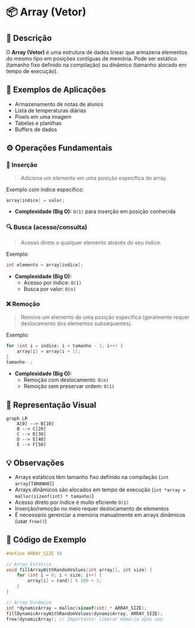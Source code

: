 # 📦 Array (Vetor)

## 📝 Descrição

O **Array (Vetor)** é uma estrutura de dados linear que armazena elementos do mesmo tipo em posições contíguas de memória. Pode ser estático (tamanho fixo definido na compilação) ou dinâmico (tamanho alocado em tempo de execução).

## 📍 Exemplos de Aplicações

- Armazenamento de notas de alunos
- Lista de temperaturas diárias
- Pixels em uma imagem
- Tabelas e planilhas
- Buffers de dados

## ⚙️ Operações Fundamentais

### 🔼 Inserção

> Adiciona um elemento em uma posição específica do array.

Exemplo com índice específico:
```c
array[indice] = valor;
```

* **Complexidade (Big O):** `O(1)` para inserção em posição conhecida

### 🔍 Busca (acesso/consulta)

> Acesso direto a qualquer elemento através do seu índice.

Exemplo:
```c
int elemento = array[indice];
```

* **Complexidade (Big O):**
  * Acesso por índice: `O(1)`
  * Busca por valor: `O(n)`

### ❌ Remoção

> Remove um elemento de uma posição específica (geralmente requer deslocamento dos elementos subsequentes).

Exemplo:
```c
for (int i = indice; i < tamanho - 1; i++) {
    array[i] = array[i + 1];
}
tamanho--;
```

* **Complexidade (Big O):** 
  * Remoção com deslocamento: `O(n)`
  * Remoção sem preservar ordem: `O(1)`

## 🧠 Representação Visual

```mermaid
graph LR
    A[0] --> B[10]
    B --> C[20]
    C --> D[30]
    D --> E[40]
    E --> F[50]
```

## 💡 Observações

* Arrays estáticos têm tamanho fixo definido na compilação (`int array[TAMANHO]`)
* Arrays dinâmicos são alocados em tempo de execução (`int *array = malloc(sizeof(int) * tamanho)`)
* Acesso direto por índice é muito eficiente `O(1)`
* Inserção/remoção no meio requer deslocamento de elementos
* É necessário gerenciar a memória manualmente em arrays dinâmicos (usar `free()`)

## 📎 Código de Exemplo

```c
#define ARRAY_SIZE 10

// Array Estático
void fillArrayWithRandomValues(int array[], int size) {
    for (int i = 0; i < size; i++) {
        array[i] = rand() % 100 + 1;
    }
}

// Array Dinâmico
int *dynamicArray = malloc(sizeof(int) * ARRAY_SIZE);
fillDynamicArrayWithRandomValues(dynamicArray, ARRAY_SIZE);
free(dynamicArray); // Importante: liberar memória após uso
```
